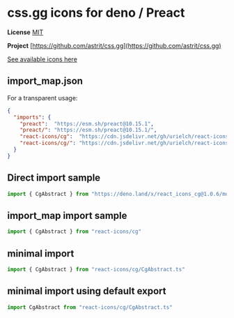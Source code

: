 # css.gg icons for deno / Preact

**License** [MIT](https://opensource.org/licenses/MIT)

**Project** [https://github.com/astrit/css.gg](https://github.com/astrit/css.gg)

[See available icons here](https://react-icons.github.io/react-icons/icons?name=cg)

## import_map.json

For a transparent usage:

```json
{
  "imports": {
    "preact":  "https://esm.sh/preact@10.15.1",
    "preact/": "https://esm.sh/preact@10.15.1/",
    "react-icons/cg":  "https://cdn.jsdelivr.net/gh/urielch/react-icons-cg@1.0.6/mod.ts",
    "react-icons/cg/": "https://cdn.jsdelivr.net/gh/urielch/react-icons-cg@1.0.6/ico/",
  }
}
```

## Direct import sample

```ts
import { CgAbstract } from "https://deno.land/x/react_icons_cg@1.0.6/mod.ts"
```

## import_map import sample

```ts
import { CgAbstract } from "react-icons/cg"
```

## minimal import

```ts
import { CgAbstract } from "react-icons/cg/CgAbstract.ts"
```

## minimal import using default export

```ts
import CgAbstract from "react-icons/cg/CgAbstract.ts"
```

